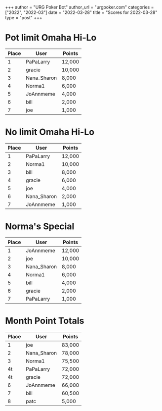 +++
author = "URG Poker Bot"
author_url = "urgpoker.com"
categories = ["2022", "2022-03"]
date = "2022-03-28"
title = "Scores for 2022-03-28"
type = "post"
+++
# Pot limit Omaha Hi-Lo

| Place | User | Points |
|-------|------|--------|
| 1 | PaPaLarry | 12,000 |
| 2 | gracie | 10,000 |
| 3 | Nana_Sharon | 8,000 |
| 4 | Norma1 | 6,000 |
| 5 | JoAnnmeme | 4,000 |
| 6 | bill | 2,000 |
| 7 | joe | 1,000 |

# No limit Omaha Hi-Lo

| Place | User | Points |
|-------|------|--------|
| 1 | PaPaLarry | 12,000 |
| 2 | Norma1 | 10,000 |
| 3 | bill | 8,000 |
| 4 | gracie | 6,000 |
| 5 | joe | 4,000 |
| 6 | Nana_Sharon | 2,000 |
| 7 | JoAnnmeme | 1,000 |

# Norma's Special

| Place | User | Points |
|-------|------|--------|
| 1 | JoAnnmeme | 12,000 |
| 2 | joe | 10,000 |
| 3 | Nana_Sharon | 8,000 |
| 4 | Norma1 | 6,000 |
| 5 | bill | 4,000 |
| 6 | gracie | 2,000 |
| 7 | PaPaLarry | 1,000 |

# Month Point Totals

| Place | User | Points |
|-------|------|--------|
| 1 | joe | 83,000 |
| 2 | Nana_Sharon | 78,000 |
| 3 | Norma1 | 75,500 |
| 4t | PaPaLarry | 72,000 |
| 4t | gracie | 72,000 |
| 6 | JoAnnmeme | 66,000 |
| 7 | bill | 60,500 |
| 8 | patc | 5,000 |
